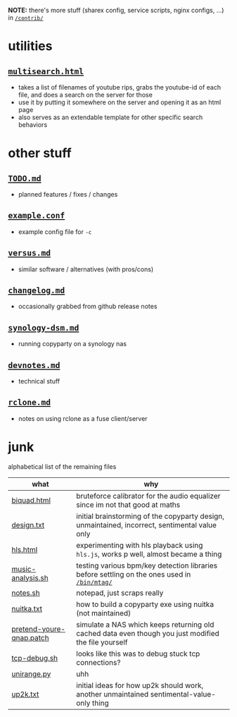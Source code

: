 **NOTE:** there's more stuff (sharex config, service scripts, nginx configs, ...) in [`/contrib/`](/contrib/)



# utilities

## [`multisearch.html`](multisearch.html)
* takes a list of filenames of youtube rips, grabs the youtube-id of each file, and does a search on the server for those
* use it by putting it somewhere on the server and opening it as an html page
* also serves as an extendable template for other specific search behaviors



# other stuff

## [`TODO.md`](TODO.md)
* planned features / fixes / changes

## [`example.conf`](example.conf)
* example config file for `-c`

## [`versus.md`](versus.md)
* similar software / alternatives (with pros/cons)

## [`changelog.md`](changelog.md)
* occasionally grabbed from github release notes

## [`synology-dsm.md`](synology-dsm.md)
* running copyparty on a synology nas

## [`devnotes.md`](devnotes.md)
* technical stuff

## [`rclone.md`](rclone.md)
* notes on using rclone as a fuse client/server



# junk

alphabetical list of the remaining files

| what | why |
| -- | -- |
| [biquad.html](biquad.html) | bruteforce calibrator for the audio equalizer since im not that good at maths |
| [design.txt](design.txt) | initial brainstorming of the copyparty design, unmaintained, incorrect, sentimental value only |
| [hls.html](hls.html) | experimenting with hls playback using `hls.js`, works p well, almost became a thing |
| [music-analysis.sh](music-analysis.sh) | testing various bpm/key detection libraries before settling on the ones used in [`/bin/mtag/`](/bin/mtag/) |
| [notes.sh](notes.sh) | notepad, just scraps really |
| [nuitka.txt](nuitka.txt) | how to build a copyparty exe using nuitka (not maintained) |
| [pretend-youre-qnap.patch](pretend-youre-qnap.patch) | simulate a NAS which keeps returning old cached data even though you just modified the file yourself |
| [tcp-debug.sh](tcp-debug.sh) | looks like this was to debug stuck tcp connections? |
| [unirange.py](unirange.py) | uhh |
| [up2k.txt](up2k.txt) | initial ideas for how up2k should work, another unmaintained sentimental-value-only thing |
